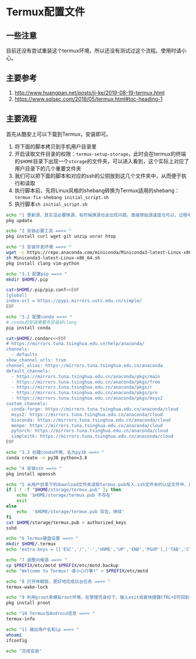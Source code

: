 # Termux配置文件

## 一些注意

目前还没有尝试重装这个termux环境，所以还没有测试过这个流程。使用时请小心。

## 主要参考

1. http://www.huangpan.net/posts/ji-ke/2019-08-19-termux.html
2. https://www.sqlsec.com/2018/05/termux.html#toc-heading-1

## 主要流程

首先从酷安上可以下载到Termux，安装即可。

1. 将下面的脚本拷贝到手机用户目录里
2. 开启读取文件目录的权限：`termux-setup-storage`，此时会在termux的终端的`$HOME`目录下出现一个`storage`的文件夹，可以进入看到，这个实际上对应了用户目录下的几个重要文件夹
3. 我们可以把下面的脚本和对应的ssh的公钥放到这几个文件夹中，从而便于执行和读取
4. 执行脚本前，先将Linux风格的shebang转换为Termux适用的shebang：`termux-fix-shebang initial_script.sh`
5. 执行脚本`sh initial_script.sh`

```sh
echo "1 更新源，其实没必要换源，有时候换源也会出现问题，直接原始源速度也可以，过程中询问是否升级，直接回车，使用默认即可 ==>> "
pkg update

echo "2 安装必要工具 ==>> "
pkg install curl wget git unzip unrar htop

echo "3 安装开发环境 ==>> "
wget -c https://repo.anaconda.com/miniconda/Miniconda3-latest-Linux-x86_64.sh
sh Miniconda3-latest-Linux-x86_64.sh
pkg install clang vim-python

echo "3.1 配置pip ==>> "
mkdir $HOME/.pip

cat>$HOME/.pip/pip.conf<<EOF
[global]
index-url = https://pypi.mirrors.ustc.edu.cn/simple/
EOF

echo "3.2 配置conda ==>> "
# conda的安装需要先安装好clang
pip install conda

cat>$HOME/.condarc<<EOF
# https://mirrors.tuna.tsinghua.edu.cn/help/anaconda/
channels:
  - defaults
show_channel_urls: true
channel_alias: https://mirrors.tuna.tsinghua.edu.cn/anaconda
default_channels:
  - https://mirrors.tuna.tsinghua.edu.cn/anaconda/pkgs/main
  - https://mirrors.tuna.tsinghua.edu.cn/anaconda/pkgs/free
  - https://mirrors.tuna.tsinghua.edu.cn/anaconda/pkgs/r
  - https://mirrors.tuna.tsinghua.edu.cn/anaconda/pkgs/pro
  - https://mirrors.tuna.tsinghua.edu.cn/anaconda/pkgs/msys2
custom_channels:
  conda-forge: https://mirrors.tuna.tsinghua.edu.cn/anaconda/cloud
  msys2: https://mirrors.tuna.tsinghua.edu.cn/anaconda/cloud
  bioconda: https://mirrors.tuna.tsinghua.edu.cn/anaconda/cloud
  menpo: https://mirrors.tuna.tsinghua.edu.cn/anaconda/cloud
  pytorch: https://mirrors.tuna.tsinghua.edu.cn/anaconda/cloud
  simpleitk: https://mirrors.tuna.tsinghua.edu.cn/anaconda/cloud
EOF

echo "3.3 创建conda环境，名为py38 ==>> "
conda create -n py38 python=3.8

echo "4 安装ssh ==>> "
pkg install openssh

echo "5 从用户目录下的download文件夹读取termux.pub写入.ssh文件夹的认证文件中，并启动ssh服务 ==>> "
if [ ! -f "$HOME/storage/termux.pub" ]; then
    echo '$HOME/storage/termux.pub 不存在'
    exit
else
    echo  '$HOME/storage/termux.pub 存在，继续'
fi
cat $HOME/storage/termux.pub > authorized_keys
sshd

echo "6 Termux键盘设置 ==>> "
mkdir $HOME/.termux
echo "extra-keys = [['ESC','/','-','HOME','UP','END','PGUP'],['TAB','CTRL','ALT','LEFT','DOWN','RIGHT','PGDN']]" >> $HOME/.termux/termux.properties

echo "7 调整问候语 ==>> "
cp $PREFIX/etc/motd $PREFIX/etc/motd.backup
echo "Welcome to Termux! 请小心行事!" > $PREFIX/etc/motd

echo "8 打开休眠锁，更好地完成后台任务 ==>> "
termux-wake-lock

echo "9 利用proot来模拟root环境，在管理员身份下，输入exit或者快捷键CTRL+D可回到普通用户身份 ==>> "
pkg install proot

echo "10 Termux与Android信息 ==>> "
termux-info

echo "11 输出用户名和ip ==>> "
whoami
ifconfig

echo "完成安装"
```
